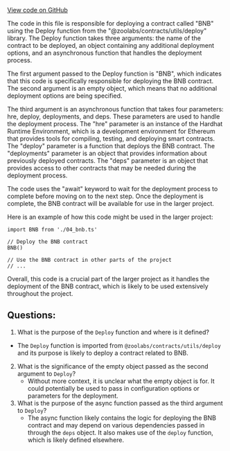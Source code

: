[View code on GitHub](zoo-labs/zoo/blob/master/contracts/deploy/04_bnb.ts)

The code in this file is responsible for deploying a contract called "BNB" using the Deploy function from the "@zoolabs/contracts/utils/deploy" library. The Deploy function takes three arguments: the name of the contract to be deployed, an object containing any additional deployment options, and an asynchronous function that handles the deployment process.

The first argument passed to the Deploy function is "BNB", which indicates that this code is specifically responsible for deploying the BNB contract. The second argument is an empty object, which means that no additional deployment options are being specified.

The third argument is an asynchronous function that takes four parameters: hre, deploy, deployments, and deps. These parameters are used to handle the deployment process. The "hre" parameter is an instance of the Hardhat Runtime Environment, which is a development environment for Ethereum that provides tools for compiling, testing, and deploying smart contracts. The "deploy" parameter is a function that deploys the BNB contract. The "deployments" parameter is an object that provides information about previously deployed contracts. The "deps" parameter is an object that provides access to other contracts that may be needed during the deployment process.

The code uses the "await" keyword to wait for the deployment process to complete before moving on to the next step. Once the deployment is complete, the BNB contract will be available for use in the larger project.

Here is an example of how this code might be used in the larger project:

```
import BNB from './04_bnb.ts'

// Deploy the BNB contract
BNB()

// Use the BNB contract in other parts of the project
// ...
```

Overall, this code is a crucial part of the larger project as it handles the deployment of the BNB contract, which is likely to be used extensively throughout the project.
## Questions: 
 1. What is the purpose of the `Deploy` function and where is it defined?
   - The `Deploy` function is imported from `@zoolabs/contracts/utils/deploy` and its purpose is likely to deploy a contract related to BNB.
2. What is the significance of the empty object passed as the second argument to `Deploy`?
   - Without more context, it is unclear what the empty object is for. It could potentially be used to pass in configuration options or parameters for the deployment.
3. What is the purpose of the async function passed as the third argument to `Deploy`?
   - The async function likely contains the logic for deploying the BNB contract and may depend on various dependencies passed in through the `deps` object. It also makes use of the `deploy` function, which is likely defined elsewhere.